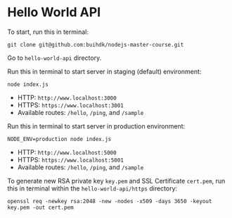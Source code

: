 # Hello World API

To start, run this in terminal: 
```
git clone git@github.com:buihdk/nodejs-master-course.git
```

Go to `hello-world-api` directory.

Run this in terminal to start server in staging (default) environment:
```
node index.js
```
* HTTP: `http://www.localhost:3000` 
* HTTPS: `https://www.localhost:3001` 
* Available routes: `/hello`, `/ping`, and `/sample`

Run this in terminal to start server in production environment:
```
NODE_ENV=production node index.js
```
* HTTP: `http://www.localhost:5000` 
* HTTPS: `https://www.localhost:5001` 
* Available routes: `/hello`, `/ping`, and `/sample`

To generate new RSA private key `key.pem` and SSL Certificate `cert.pem`, run this in terminal within the `hello-world-api/https` directory:
```
openssl req -newkey rsa:2048 -new -nodes -x509 -days 3650 -keyout key.pem -out cert.pem
```

